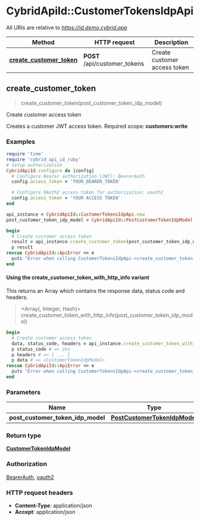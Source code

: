 # CybridApiId::CustomerTokensIdpApi

All URIs are relative to *https://id.demo.cybrid.app*

| Method | HTTP request | Description |
| ------ | ------------ | ----------- |
| [**create_customer_token**](CustomerTokensIdpApi.md#create_customer_token) | **POST** /api/customer_tokens | Create customer access token |


## create_customer_token

> <CustomerTokenIdpModel> create_customer_token(post_customer_token_idp_model)

Create customer access token

Creates a customer JWT access token.  Required scope: **customers:write**

### Examples

```ruby
require 'time'
require 'cybrid_api_id_ruby'
# setup authorization
CybridApiId.configure do |config|
  # Configure Bearer authorization (JWT): BearerAuth
  config.access_token = 'YOUR_BEARER_TOKEN'

  # Configure OAuth2 access token for authorization: oauth2
  config.access_token = 'YOUR ACCESS TOKEN'
end

api_instance = CybridApiId::CustomerTokensIdpApi.new
post_customer_token_idp_model = CybridApiId::PostCustomerTokenIdpModel.new({customer_guid: 'customer_guid_example', scopes: ['customers:read']}) # PostCustomerTokenIdpModel | 

begin
  # Create customer access token
  result = api_instance.create_customer_token(post_customer_token_idp_model)
  p result
rescue CybridApiId::ApiError => e
  puts "Error when calling CustomerTokensIdpApi->create_customer_token: #{e}"
end
```

#### Using the create_customer_token_with_http_info variant

This returns an Array which contains the response data, status code and headers.

> <Array(<CustomerTokenIdpModel>, Integer, Hash)> create_customer_token_with_http_info(post_customer_token_idp_model)

```ruby
begin
  # Create customer access token
  data, status_code, headers = api_instance.create_customer_token_with_http_info(post_customer_token_idp_model)
  p status_code # => 2xx
  p headers # => { ... }
  p data # => <CustomerTokenIdpModel>
rescue CybridApiId::ApiError => e
  puts "Error when calling CustomerTokensIdpApi->create_customer_token_with_http_info: #{e}"
end
```

### Parameters

| Name | Type | Description | Notes |
| ---- | ---- | ----------- | ----- |
| **post_customer_token_idp_model** | [**PostCustomerTokenIdpModel**](PostCustomerTokenIdpModel.md) |  |  |

### Return type

[**CustomerTokenIdpModel**](CustomerTokenIdpModel.md)

### Authorization

[BearerAuth](../README.md#BearerAuth), [oauth2](../README.md#oauth2)

### HTTP request headers

- **Content-Type**: application/json
- **Accept**: application/json

